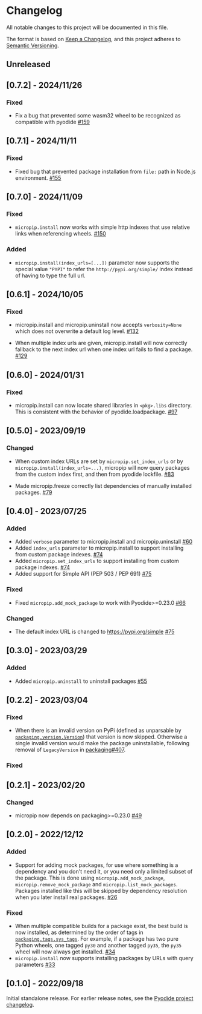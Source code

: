 # Changelog
All notable changes to this project will be documented in this file.

The format is based on [Keep a Changelog](https://keepachangelog.com/en/1.0.0/),
and this project adheres to [Semantic Versioning](https://semver.org/spec/v2.0.0.html).

## Unreleased

## [0.7.2] - 2024/11/26

### Fixed

 - Fix a bug that prevented some wasm32 wheel to be recognized as compatible with pyodide
  [#159](https://github.com/pyodide/micropip/pull/159)

## [0.7.1] - 2024/11/11

### Fixed

- Fixed bug that prevented package installation from `file:` path in Node.js environment.
  [#155](https://github.com/pyodide/micropip/pull/155)

## [0.7.0] - 2024/11/09

### Fixed

- `micropip.install` now works with simple http indexes that use relative
  links when referencing wheels. [#150](https://github.com/pyodide/micropip/pull/150)

### Added

- `micropip.install(index_urls=[...])` parameter now supports the special value
  `"PYPI"` to refer the `http://pypi.org/simple/` index instead of having to
  type the full url.

## [0.6.1] - 2024/10/05

### Fixed

- micropip.install and micropip.uninstall now accepts `verbosity=None`
  which does not overwrite a default log level.
  [#132](https://github.com/pyodide/micropip/pull/132)

- When multiple index urls are given, micropip.install will now correctly
  fallback to the next index url when one index url fails to find a package.
  [#129](https://github.com/pyodide/micropip/pull/129)

## [0.6.0] - 2024/01/31

### Fixed

- micropip.install can now locate shared libraries in `<pkg>.libs` directory.
  This is consistent with the behavior of pyodide.loadpackage.
  [#97](https://github.com/pyodide/micropip/pull/97)

## [0.5.0] - 2023/09/19

### Changed

- When custom index URLs are set by `micropip.set_index_urls` or by `micropip.install(index_urls=...)`,
  micropip will now query packages from the custom index first,
  and then from pyodide lockfile.
  [#83](https://github.com/pyodide/micropip/pull/83)

- Made micropip.freeze correctly list dependencies of manually installed packages.
  [#79](https://github.com/pyodide/micropip/pull/79)

## [0.4.0] - 2023/07/25

### Added

- Added `verbose` parameter to micropip.install and micropip.uninstall
  [#60](https://github.com/pyodide/micropip/pull/60)
- Added `index_urls` parameter to micropip.install to support installing
  from custom package indexes.
  [#74](https://github.com/pyodide/micropip/pull/74)
- Added `micropip.set_index_urls` to support installing from custom package
  indexes.
  [#74](https://github.com/pyodide/micropip/pull/74)
- Added support for Simple API (PEP 503 / PEP 691)
  [#75](https://github.com/pyodide/micropip/pull/75)
### Fixed

- Fixed `micropip.add_mock_package` to work with Pyodide>=0.23.0
  [#66](https://github.com/pyodide/micropip/pull/66)

### Changed

- The default index URL is changed to https://pypi.org/simple
  [#75](https://github.com/pyodide/micropip/pull/75)

## [0.3.0] - 2023/03/29

### Added

- Added `micropip.uninstall` to uninstall packages
  [#55](https://github.com/pyodide/micropip/pull/55)

## [0.2.2] - 2023/03/04

### Fixed

- When there is an invalid version on PyPi (defined as unparsable
  by [`packaging.version.Version`](https://packaging.pypa.io/en/stable/version.html))
  that version is now skipped. Otherwise a single invalid version would
  make the package uninstallable, following removal of `LegacyVersion` in
  [packaging#407](https://github.com/pypa/packaging/pull/407).

### Fixed

## [0.2.1] - 2023/02/20

### Changed

- micropip now depends on packaging>=0.23.0
  [#49](https://github.com/pyodide/micropip/pull/49)

## [0.2.0] - 2022/12/12

### Added

- Support for adding mock packages, for use where something is a dependency and you don't need it, or you need only a limited subset of the package. This is done using `micropip.add_mock_package`, `micropip.remove_mock_package` and `micropip.list_mock_packages`. Packages installed like this will be skipped by dependency resolution when you later install real packages.
  [#26](https://github.com/pyodide/micropip/pull/26)


### Fixed

- When multiple compatible builds for a package exist, the best
  build is now installed, as determined by the order of tags in
  [`packaging.tags.sys_tags`](https://packaging.pypa.io/en/latest/tags.html#packaging.tags.sys_tags).
  For example, if a package has two pure Python wheels, one tagged `py30` and
  another tagged `py35`, the `py35` wheel will now always get installed.
  [#34](https://github.com/pyodide/micropip/pull/34)
- `micropip.install` now supports installing packages by URLs with query parameters
  [#33](https://github.com/pyodide/micropip/pull/33)


## [0.1.0] - 2022/09/18

Initial standalone release. For earlier release notes, see
the [Pyodide project changelog](https://pyodide.org/en/stable/project/changelog.html).

